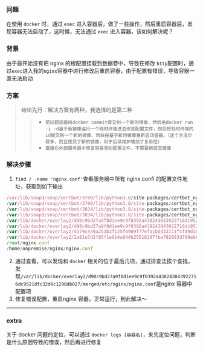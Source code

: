 ### 问题
在使用 `docker` 时，通过 `exec` 进入容器后，做了一些操作，然后重启容器后，发现容器无法启动了，这时候，无法通过 `exec` 进入容器，该如何解决呢？

### 背景
由于最开始没有把 nginx 的根配置挂载到数据卷中，导致在修改 `http`配置时，通过`exec`进入我的`nginx`容器中进行修改后重启容器，由于配置有错误，导致容器一直无法启动

### 方案

> 结论先行：解决方案有两种，我选择的是第二种
>>- `把问题容器用docker commit提交到一个新的镜像，然后用docker run -i -d基于新镜像运行一个临时终端进去改变配置文件，然后把临时终端的id提交到一个新的镜像，然后在基于新的镜像重新启动容器。（这个方法步骤多，而且提交了新的镜像，对于后续维护增加了复杂性）`
>>- `直接在外部服务器中改变容器里的配置文件，不需要新提交镜像`

### 解决步骤

1. `find / -name 'nginx.conf'`查看服务器中所有 nginx.confi 的配置文件地址，获取到如下输出
```javascript
/var/lib/snapd/snap/certbot/3700/lib/python3.8/site-packages/certbot_nginx/_internal/tests/testdata/etc_nginx/nginx.conf
/var/lib/snapd/snap/certbot/3700/lib/python3.8/site-packages/certbot_nginx/_internal/tests/testdata/etc_nginx/ubuntu_nginx_1_4_6/default_vhost/nginx/nginx.conf
/var/lib/snapd/snap/certbot/3834/lib/python3.8/site-packages/certbot_nginx/_internal/tests/testdata/etc_nginx/nginx.conf
/var/lib/snapd/snap/certbot/3834/lib/python3.8/site-packages/certbot_nginx/_internal/tests/testdata/etc_nginx/ubuntu_nginx_1_4_6/default_vhost/nginx/nginx.conf
/var/lib/docker/overlay2/d98c9bd27a9f8d1ee9c9f0392a438243043922716dc9521dfc32d6c1298db027/diff/etc/nginx/nginx.conf
/var/lib/docker/overlay2/d98c9bd27a9f8d1ee9c9f0392a438243043922716dc9521dfc32d6c1298db027/merged/etc/nginx/nginx.conf
/var/lib/docker/overlay2/4379cea9a253b3f125f6909f77efa1bdd33721fcf49d3014e9510ae0fc739d0b/diff/etc/nginx/nginx.conf
/var/lib/docker/overlay2/2a81e7d2f85f1e914a844b25516287fba782883d709eb64db3f40e19cc04a718/diff/etc/nginx/nginx.conf
/root/nginx.conf
/home/onpremise/nginx/nginx.conf
```
2. 通过查看，可以发现和 `docker` 相关的位于最后几项，通过排查法挨个查找，发现`/var/lib/docker/overlay2/d98c9bd27a9f8d1ee9c9f0392a438243043922716dc9521dfc32d6c1298db027/merged/etc/nginx/nginx.conf`是nginx 容器中配置项
3. 修复错误配置，重启nginx 容器，正常运行，到此解决～

___

### extra

关于 docker 问题的定位，可以通过 `docker logs [容器名]`，来先定位问题，判断是什么原因导致的错误，然后再进行修复